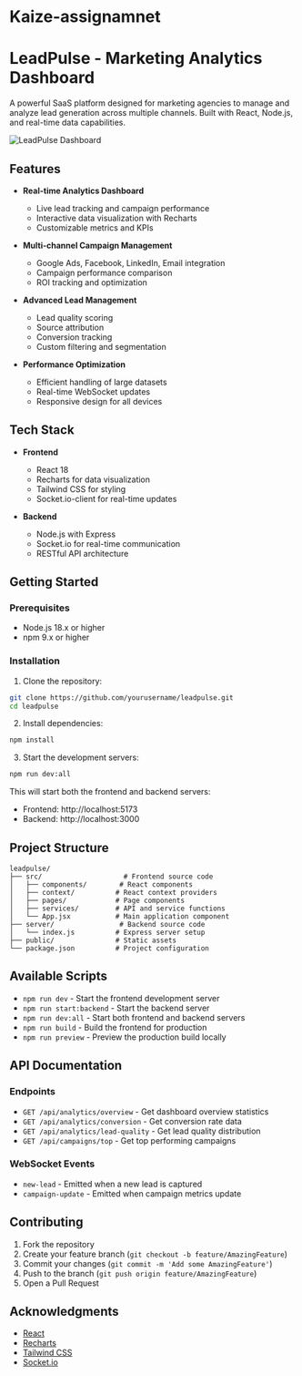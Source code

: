 # Kaize-assignamnet
# LeadPulse - Marketing Analytics Dashboard

A powerful SaaS platform designed for marketing agencies to manage and analyze lead generation across multiple channels. Built with React, Node.js, and real-time data capabilities.

![LeadPulse Dashboard](https://images.pexels.com/photos/7681091/pexels-photo-7681091.jpeg?auto=compress&cs=tinysrgb&w=1260&h=750&dpr=2)

## Features

- **Real-time Analytics Dashboard**
  - Live lead tracking and campaign performance
  - Interactive data visualization with Recharts
  - Customizable metrics and KPIs

- **Multi-channel Campaign Management**
  - Google Ads, Facebook, LinkedIn, Email integration
  - Campaign performance comparison
  - ROI tracking and optimization

- **Advanced Lead Management**
  - Lead quality scoring
  - Source attribution
  - Conversion tracking
  - Custom filtering and segmentation

- **Performance Optimization**
  - Efficient handling of large datasets
  - Real-time WebSocket updates
  - Responsive design for all devices

## Tech Stack

- **Frontend**
  - React 18
  - Recharts for data visualization
  - Tailwind CSS for styling
  - Socket.io-client for real-time updates

- **Backend**
  - Node.js with Express
  - Socket.io for real-time communication
  - RESTful API architecture

## Getting Started

### Prerequisites

- Node.js 18.x or higher
- npm 9.x or higher

### Installation

1. Clone the repository:
```bash
git clone https://github.com/yourusername/leadpulse.git
cd leadpulse
```

2. Install dependencies:
```bash
npm install
```

3. Start the development servers:
```bash
npm run dev:all
```

This will start both the frontend and backend servers:
- Frontend: http://localhost:5173
- Backend: http://localhost:3000

## Project Structure

```
leadpulse/
├── src/                    # Frontend source code
│   ├── components/        # React components
│   ├── context/          # React context providers
│   ├── pages/            # Page components
│   ├── services/         # API and service functions
│   └── App.jsx           # Main application component
├── server/                # Backend source code
│   └── index.js          # Express server setup
├── public/               # Static assets
└── package.json          # Project configuration
```

## Available Scripts

- `npm run dev` - Start the frontend development server
- `npm run start:backend` - Start the backend server
- `npm run dev:all` - Start both frontend and backend servers
- `npm run build` - Build the frontend for production
- `npm run preview` - Preview the production build locally

## API Documentation

### Endpoints

- `GET /api/analytics/overview` - Get dashboard overview statistics
- `GET /api/analytics/conversion` - Get conversion rate data
- `GET /api/analytics/lead-quality` - Get lead quality distribution
- `GET /api/campaigns/top` - Get top performing campaigns

### WebSocket Events

- `new-lead` - Emitted when a new lead is captured
- `campaign-update` - Emitted when campaign metrics update

## Contributing

1. Fork the repository
2. Create your feature branch (`git checkout -b feature/AmazingFeature`)
3. Commit your changes (`git commit -m 'Add some AmazingFeature'`)
4. Push to the branch (`git push origin feature/AmazingFeature`)
5. Open a Pull Request



## Acknowledgments

- [React](https://reactjs.org/)
- [Recharts](https://recharts.org/)
- [Tailwind CSS](https://tailwindcss.com/)
- [Socket.io](https://socket.io/)
